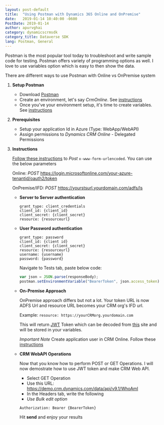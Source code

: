 ```yaml
---
layout: post-default
title:  "Using Postman with Dynamics 365 Online and OnPremise"
date:   2019-01-14 10:40:00 -0600
PostDate: 2019-01-14
author: apurvghai
category: dynamicscrmsdk
category_title: Dataverse SDK
lang: Postman, General
---
```


Postman is the most popular tool today to troubleshoot and write sample code for testing. Postman offers variety of programming options as well. I love to use variables option which is easy to then show the data.

There are different ways to use Postman with Online vs OnPremise system


1. **Setup Postman**

    - Download [Postman](https://www.getpostman.com/downloads/)
    - Create an environment, let's say *CrmOnline*. See [instructions](https://learning.getpostman.com/docs/postman/environments_and_globals/manage_environments/)
    - Once you've your environment setup, it's time to create variables. See [instructions](https://learning.getpostman.com/docs/postman/environments_and_globals/manage_environments/#editing-an-active-environment)


2. **Prerequisites**

    + Setup your application Id in Azure (Type: WebApp/WebAPI)
    + Assign permissions to *Dynamics CRM Online* - Delegated Permissions


3. **Instructions**

    [Follow these instructions](https://learning.getpostman.com/docs/postman/sending_api_requests/requests/#form-data) to *Post* `x-www-form-urlencoded`. You can use the below parameters

    Online: <i class="post">POST</i> https://login.microsoftonline.com/your-azure-tenantid/oauth2/token

    OnPremise/IFD: <i class="post">POST</i> https://yourstsurl.yourdomain.com/adfs/ls

    + **Server to Server authentication**

        ````
        grant_type: client_credentials
        client_id: {client_id}
        client_secret: {client_secret}
        resource: {resourceurl}
        ````

    + **User Password authentication**


        ````
        grant_type: password
        client_id: {client id}
        client_secret: {client_secret}
        resource: {resourceurl}
        username: {username}
        password: {password}
        ````

        Navigate to Tests tab, paste below code:

        ````js
        var json = JSON.parse(responseBody);
        postman.setEnvironmentVariable("BearerToken", json.access_token);
        ````

    + **On-Premise Approach**

        OnPremise approach differs but not a lot. Your token URL is now ADFS Url and resource URL becomes your CRM org's IFD url. 

        Example: `resource: https://yourCRMorg.yourdomain.com`

        This will return [JWT](https://jwt.io/introduction/) Token which can be decoded from [this](https://jwt.ms) site and will be stored in your variables.

        *Important Note* Create application user in CRM Online. Follow these [instructions](https://docs.microsoft.com/en-us/dynamics365/customer-engagement/admin/create-users-assign-online-security-roles#create-an-application-user)


    + **CRM WebAPI Operations**

        Now that you know how to perform POST or GET Operations. I will now demostrate how to use JWT token and make CRM Web API.

        - Select GET Operation
        - Use this URL: https://demo.crm.dynamics.com/data/api/v9.1/WhoAmI
        - In the Headers tab, write the following
        - *Use Bulk edit option*


        `Authorization: Bearer {BearerToken}`

        Hit __send__ and enjoy your results
